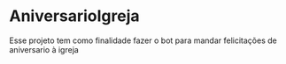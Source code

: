 # AniversarioIgreja
Esse projeto tem como finalidade fazer o bot para mandar felicitações de aniversario à igreja
